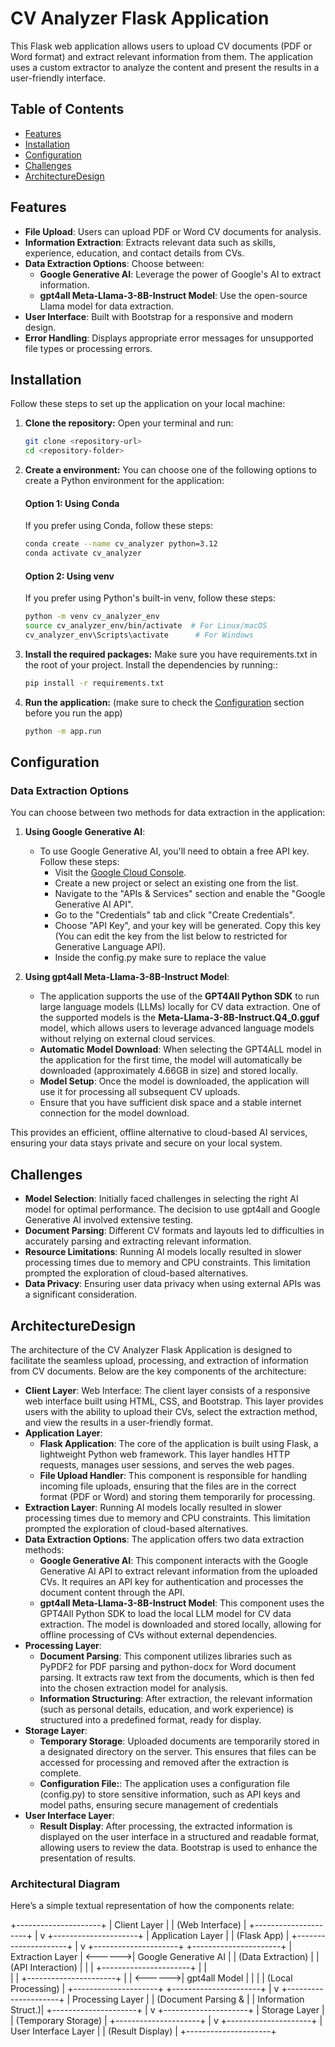# CV Analyzer Flask Application

This Flask web application allows users to upload CV documents (PDF or Word format) and extract relevant information from them. The application uses a custom extractor to analyze the content and present the results in a user-friendly interface.

## Table of Contents

- [Features](#features)
- [Installation](#installation)
- [Configuration](#configuration)
- [Challenges](#Challenges)
- [ArchitectureDesign](#ArchitectureDesign)

## Features

- **File Upload**: Users can upload PDF or Word CV documents for analysis.
- **Information Extraction**: Extracts relevant data such as skills, experience, education, and contact details from CVs.
- **Data Extraction Options**: Choose between:
  - **Google Generative AI**: Leverage the power of Google's AI to extract information.
  - **gpt4all Meta-Llama-3-8B-Instruct Model**: Use the open-source Llama model for data extraction.
- **User Interface**: Built with Bootstrap for a responsive and modern design.
- **Error Handling**: Displays appropriate error messages for unsupported file types or processing errors.

## Installation

Follow these steps to set up the application on your local machine:

1. **Clone the repository:**
   Open your terminal and run:
   ```bash
   git clone <repository-url>
   cd <repository-folder>

2. **Create a environment:**
   You can choose one of the following options to create a Python environment for the application:

   #### Option 1: Using Conda

   If you prefer using Conda, follow these steps:

   ```bash
   conda create --name cv_analyzer python=3.12
   conda activate cv_analyzer
   ```

   #### Option 2: Using venv

   If you prefer using Python's built-in venv, follow these steps:

   ```bash
   python -m venv cv_analyzer_env
   source cv_analyzer_env/bin/activate  # For Linux/macOS
   cv_analyzer_env\Scripts\activate      # For Windows
   ```

3. **Install the required packages:**
   Make sure you have requirements.txt in the root of your project. Install the dependencies by running::
   ```bash
   pip install -r requirements.txt

3. **Run the application:** (make sure to check the [Configuration](#configuration) section before you run the app)
    ```bash
    python -m app.run

## Configuration

### Data Extraction Options

You can choose between two methods for data extraction in the application:

1. **Using Google Generative AI**:
   - To use Google Generative AI, you'll need to obtain a free API key. Follow these steps:
     - Visit the [Google Cloud Console](https://console.cloud.google.com/).
     - Create a new project or select an existing one from the list.
     - Navigate to the "APIs & Services" section and enable the "Google Generative AI API".
     - Go to the "Credentials" tab and click "Create Credentials".
     - Choose "API Key", and your key will be generated. Copy this key (You can edit the key from the list below to restricted for Generative Language API).
     - Inside the config.py make sure to replace the value

2. **Using gpt4all Meta-Llama-3-8B-Instruct Model**:
   - The application supports the use of the **GPT4All Python SDK** to run large language models (LLMs) locally for CV data extraction. One of the supported models is the **Meta-Llama-3-8B-Instruct.Q4_0.gguf** model, which allows users to leverage advanced language models without relying on external cloud services.
   - **Automatic Model Download**: When selecting the GPT4ALL model in the application for the first time, the model will automatically be downloaded (approximately 4.66GB in size) and stored locally.
   - **Model Setup**: Once the model is downloaded, the application will use it for processing all subsequent CV uploads.
   - Ensure that you have sufficient disk space and a stable internet connection for the model download.

This provides an efficient, offline alternative to cloud-based AI services, ensuring your data stays private and secure on your local system.

## Challenges

- **Model Selection**: Initially faced challenges in selecting the right AI model for optimal performance. The decision to use gpt4all and Google Generative AI involved extensive testing.
- **Document Parsing**: Different CV formats and layouts led to difficulties in accurately parsing and extracting relevant information.
- **Resource Limitations**: Running AI models locally resulted in slower processing times due to memory and CPU constraints. This limitation prompted the exploration of cloud-based alternatives.
- **Data Privacy**: Ensuring user data privacy when using external APIs was a significant consideration.


## ArchitectureDesign
The architecture of the CV Analyzer Flask Application is designed to facilitate the seamless upload, processing, and extraction of information from CV documents. Below are the key components of the architecture:

- **Client Layer**: Web Interface: The client layer consists of a responsive web interface built using HTML, CSS, and Bootstrap. This layer provides users with the ability to upload their CVs, select the extraction method, and view the results in a user-friendly format.
- **Application Layer**: 
   - **Flask Application**: The core of the application is built using Flask, a lightweight Python web framework. This layer handles HTTP requests, manages user sessions, and serves the web pages.
   - **File Upload Handler**: This component is responsible for handling incoming file uploads, ensuring that the files are in the correct format (PDF or Word) and storing them temporarily for processing.
- **Extraction Layer**: Running AI models locally resulted in slower processing times due to memory and CPU constraints. This limitation prompted the exploration of cloud-based alternatives.
- **Data Extraction Options**: The application offers two data extraction methods:
   - **Google Generative AI**: This component interacts with the Google Generative AI API to extract relevant information from the uploaded CVs. It requires an API key for authentication and processes the document content through the API.
   - **gpt4all Meta-Llama-3-8B-Instruct Model**: This component uses the GPT4All Python SDK to load the local LLM model for CV data extraction. The model is downloaded and stored locally, allowing for offline processing of CVs without external dependencies.
- **Processing Layer**: 
   - **Document Parsing**: This component utilizes libraries such as PyPDF2 for PDF parsing and python-docx for Word document parsing. It extracts raw text from the documents, which is then fed into the chosen extraction model for analysis.
   - **Information Structuring**: After extraction, the relevant information (such as personal details, education, and work experience) is structured into a predefined format, ready for display.
- **Storage Layer**: 
   - **Temporary Storage**: Uploaded documents are temporarily stored in a designated directory on the server. This ensures that files can be accessed for processing and removed after the extraction is complete.
   - **Configuration File:**: The application uses a configuration file (config.py) to store sensitive information, such as API keys and model paths, ensuring secure management of credentials
- **User Interface Layer**: 
   - **Result Display**:  After processing, the extracted information is displayed on the user interface in a structured and readable format, allowing users to review the data. Bootstrap is used to enhance the presentation of results.
   
### Architectural Diagram
Here’s a simple textual representation of how the components relate:

+---------------------+
|      Client Layer   |
| (Web Interface)     |
+---------------------+
            |
            v
+---------------------+
|   Application Layer  |
|   (Flask App)       |
+---------------------+
            |
            v
+---------------------+          +----------------------+
|  Extraction Layer   | <------>|  Google Generative AI |
| (Data Extraction)   |          |  (API Interaction)   |
|                     |          +----------------------+
|                     |          
|                     |          +----------------------+
|                     | <------>|  gpt4all Model       |
|                     |          |  (Local Processing)  |
+---------------------+          +----------------------+
            |
            v
+---------------------+
|   Processing Layer   |
| (Document Parsing &  |
|  Information Struct.)|
+---------------------+
            |
            v
+---------------------+
|   Storage Layer      |
| (Temporary Storage)  |
+---------------------+
            |
            v
+---------------------+
| User Interface Layer |
| (Result Display)     |
+---------------------+

